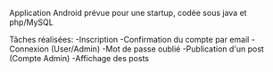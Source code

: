 Application Android prévue pour une startup, codée sous java et php/MySQL

Tâches réalisées:
  -Inscription
  -Confirmation du compte par email
  -Connexion (User/Admin)
  -Mot de passe oublié
  -Publication d'un post (Compte Admin)
  -Affichage des posts
